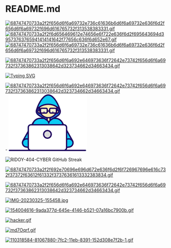 # README.md


[![68747470733a2f2f656d6f6a69732e736c61636b6d6f6a69732e636f6d2f656d6f6a69732f696d616765732f313538383331.gif](https://i.postimg.cc/gjzZqnWp/68747470733a2f2f656d6f6a69732e736c61636b6d6f6a69732e636f6d2f656d6f6a69732f696d616765732f313538383331.gif)](https://postimg.cc/Pp7JdfJV)
[![68747470733a2f2f6d656469612e74656e6f722e636f6d2f695643694d39573763765941414141642f77656c636f6d652e67.gif](https://i.postimg.cc/PrM6jwxW/68747470733a2f2f6d656469612e74656e6f722e636f6d2f695643694d39573763765941414141642f77656c636f6d652e67.gif)](https://postimg.cc/56655j8y)
[![68747470733a2f2f656d6f6a69732e736c61636b6d6f6a69732e636f6d2f656d6f6a69732f696d616765732f313538383331.gif](https://i.postimg.cc/gjzZqnWp/68747470733a2f2f656d6f6a69732e736c61636b6d6f6a69732e636f6d2f656d6f6a69732f696d616765732f313538383331.gif)](https://postimg.cc/Pp7JdfJV)

[![68747470733a2f2f656d6f6a692e646973636f72642e73742f656d6f6a69732f37363862313038642d323734662d34663434.gif](https://i.postimg.cc/zvvNFMLT/68747470733a2f2f656d6f6a692e646973636f72642e73742f656d6f6a69732f37363862313038642d323734662d34663434.gif)](https://postimg.cc/dkbgq5j0)

[![Typing SVG](https://readme-typing-svg.demolab.com?font=Fira+Code&size=30&pause=1000&width=435&lines=%F0%9D%9A%86%F0%9D%99%B4%F0%9D%99%BB%F0%9D%99%B2%F0%9D%99%BE%F0%9D%99%BC%F0%9D%99%B4+%F0%9D%9A%83%F0%9D%99%BE+%F0%9D%99%BC%F0%9D%9A%88+%F0%9D%99%BF%F0%9D%9A%81%F0%9D%99%BE%F0%9D%99%B5%F0%9D%99%B8%F0%9D%99%BB%F0%9D%99%B4)](https://git.io/typing-svg)

[![68747470733a2f2f656d6f6a692e646973636f72642e73742f656d6f6a69732f37363862313038642d323734662d34663434.gif](https://i.postimg.cc/zvvNFMLT/68747470733a2f2f656d6f6a692e646973636f72642e73742f656d6f6a69732f37363862313038642d323734662d34663434.gif)](https://postimg.cc/dkbgq5j0)
 - ![Alt text](https://github.com/MRVIVEK-CODER/MRVIVEK-CODER/raw/main/Developer.gif) 
 
  

  
 ![RIDOY-404-CYBER GitHub Streak](https://github-readme-streak-stats.herokuapp.com/?user=RIDOY-404-CYBER&theme=radical)




[![68747470733a2f2f692e70696e696d672e636f6d2f6f726967696e616c732f37372f63612f61332f37376361613332383834.gif](https://i.postimg.cc/x8wK0GYb/68747470733a2f2f692e70696e696d672e636f6d2f6f726967696e616c732f37372f63612f61332f37376361613332383834.gif)](https://postimg.cc/9wB4b7DW)




[![68747470733a2f2f656d6f6a692e646973636f72642e73742f656d6f6a69732f37363862313038642d323734662d34663434.gif](https://i.postimg.cc/zvvNFMLT/68747470733a2f2f656d6f6a692e646973636f72642e73742f656d6f6a69732f37363862313038642d323734662d34663434.gif)](https://postimg.cc/dkbgq5j0)


[![IMG-20230325-155458.jpg](https://i.postimg.cc/SKh7213w/IMG-20230325-155458.jpg)](https://postimg.cc/NKdrZDg4)

[![154004616-9ada377d-645e-4146-b521-07a16bc7900b.gif](https://i.postimg.cc/Kzp7RGnY/154004616-9ada377d-645e-4146-b521-07a16bc7900b.gif)](https://postimg.cc/CBDn2Vry)




[![hacker.gif](https://i.postimg.cc/N0Bmf9rt/hacker.gif)](https://postimg.cc/YvDhdS3D)




[![md7Oqrf.gif](https://i.postimg.cc/dQknLf0V/md7Oqrf.gif)](https://postimg.cc/F1v06DcM)



[![110318584-81067880-7fc2-11eb-8391-152d308e7f2b-1.gif](https://i.postimg.cc/MKgCnRwh/110318584-81067880-7fc2-11eb-8391-152d308e7f2b-1.gif)](https://postimg.cc/3dCS6kdB)














